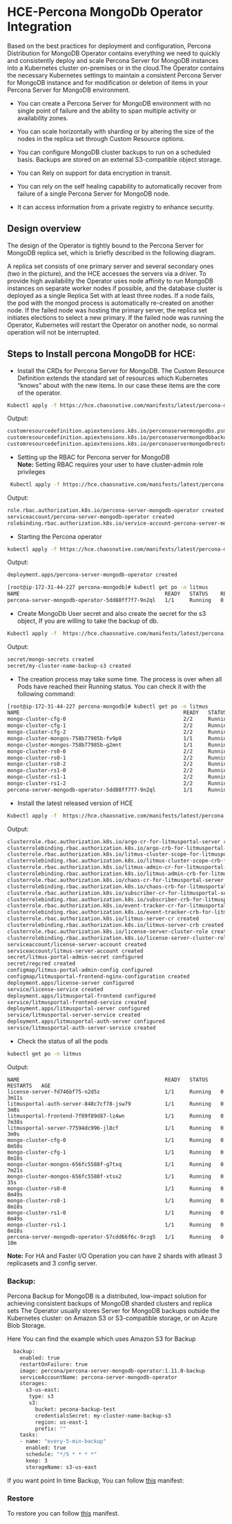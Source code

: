 # HCE-Percona MongoDb Operator Integration
Based on the best practices for deployment and configuration, Percona Distribution for MongoDB Operator contains everything we need to quickly and consistently deploy and scale Percona Server for MongoDB instances into a Kubernetes cluster on-premises or in the cloud.The Operator contains the necessary Kubernetes settings to maintain a consistent Percona Server for MongoDB instance and for modification or deletion of items in your Percona Server for MongoDB environment. 

- You can create a Percona Server for MongoDB environment with no single point of failure and the ability to span multiple activity or availability zones.

- You can scale horizontally with sharding or by altering the size of the nodes in the replica set through Custom Resource options.

- You can configure MongoDB cluster backups to run on a scheduled basis. Backups are stored on an external S3-compatible object storage.

- You can Rely on support for data encryption in transit.

- You can rely on the self healing capability to automatically recover from failure of a single Percona Server for MongoDB node.

- It can access information from a private registry to enhance security.

## Design overview

The design of the Operator is tightly bound to the Percona Server for MongoDB replica set, which is briefly described in the following diagram.



A replica set consists of one primary server and several secondary ones (two in the picture), and the HCE  accesses the servers via a driver.
To provide high availability the Operator uses node affinity to run MongoDB instances on separate worker nodes if possible, and the database cluster is deployed as a single Replica Set with at least three nodes. If a node fails, the pod with the mongod process is automatically re-created on another node. If the failed node was hosting the primary server, the replica set initiates elections to select a new primary. If the failed node was running the Operator, Kubernetes will restart the Operator on another node, so normal operation will not be interrupted.

## Steps to Install percona MongoDB for HCE:

- Install the CRDs for Percona Server for MongoDB. The Custom Resource Definition extends the standard set of resources which Kubernetes “knows” about with the new items. In our case these items are the core of the operator.
```bash
Kubectl apply -f https://hce.chaosnative.com/manifests/latest/percona-mongo/percona-mongodb-crd.yaml
```

Output:
```bash
customresourcedefinition.apiextensions.k8s.io/perconaservermongodbs.psmdb.percona.com created
customresourcedefinition.apiextensions.k8s.io/perconaservermongodbbackups.psmdb.percona.com created
customresourcedefinition.apiextensions.k8s.io/perconaservermongodbrestores.psmdb.percona.com created
```
-  Setting up the RBAC  for Percona server for MongoDB\
**Note:** Setting RBAC requires your user to have cluster-admin role privileges
```bash
 Kubectl apply -f https://hce.chaosnative.com/manifests/latest/percona-mongo/percona-mongodb-rbac.yaml
```
Output:
```bash
role.rbac.authorization.k8s.io/percona-server-mongodb-operator created
serviceaccount/percona-server-mongodb-operator created
rolebinding.rbac.authorization.k8s.io/service-account-percona-server-mongodb-operator created
```
- Starting the Percona operator
```bash
kubectl apply -f https://hce.chaosnative.com/manifests/latest/percona-mongo/percona-operator.yaml
```
Output:
```bash
deployment.apps/percona-server-mongodb-operator created

[root@ip-172-31-44-227 percona-mongodb]# kubectl get po -n litmus
NAME                                               READY   STATUS    RESTARTS   AGE
percona-server-mongodb-operator-5dd88ff7f7-9n2ql   1/1     Running   0          15s

```
- Create MongoDb User secret and also create the secret for the s3 object, If you are willing to take the backup of db.
```bash
Kubectl apply -f  https://hce.chaosnative.com/manifests/latest/percona-mongo/percona-secret.yaml
```
Output:
```bash
secret/mongo-secrets created
secret/my-cluster-name-backup-s3 created
```
- The creation process may take some time. The process is over when all Pods have reached their Running status. You can check it with the following command:
```bash
[root@ip-172-31-44-227 percona-mongodb]# kubectl get po -n litmus
NAME                                                     READY   STATUS      RESTARTS   AGE
mongo-cluster-cfg-0                                      2/2     Running     0          5m25s
mongo-cluster-cfg-1                                      2/2     Running     0          4m46s
mongo-cluster-cfg-2                                      2/2     Running     0          4m4s
mongo-cluster-mongos-758b77985b-fv9p8                    1/1     Running     0          3m16s
mongo-cluster-mongos-758b77985b-g2mnt                    1/1     Running     0          3m16s
mongo-cluster-rs0-0                                      2/2     Running     0          5m25s
mongo-cluster-rs0-1                                      2/2     Running     0          4m46s
mongo-cluster-rs0-2                                      2/2     Running     0          4m7s
mongo-cluster-rs1-0                                      2/2     Running     0          5m25s
mongo-cluster-rs1-1                                      2/2     Running     0          4m43s
mongo-cluster-rs1-2                                      2/2     Running     0          4m4s
percona-server-mongodb-operator-5dd88ff7f7-9n2ql         1/1     Running     0          11m
```
- Install the latest released version of HCE
```bash
Kubectl apply -f  https://hce.chaosnative.com/manifests/latest/percona-mongo/hce-cluster-scope.yaml 
```
Output:
```bash
clusterrole.rbac.authorization.k8s.io/argo-cr-for-litmusportal-server created
clusterrolebinding.rbac.authorization.k8s.io/argo-crb-for-litmusportal-server 
clusterrole.rbac.authorization.k8s.io/litmus-cluster-scope-for-litmusportal-server created
clusterrolebinding.rbac.authorization.k8s.io/litmus-cluster-scope-crb-for-litmusportal-server created
clusterrole.rbac.authorization.k8s.io/litmus-admin-cr-for-litmusportal-server created
clusterrolebinding.rbac.authorization.k8s.io/litmus-admin-crb-for-litmusportal-server created
clusterrole.rbac.authorization.k8s.io/chaos-cr-for-litmusportal-server created
clusterrolebinding.rbac.authorization.k8s.io/chaos-crb-for-litmusportal-server created
clusterrole.rbac.authorization.k8s.io/subscriber-cr-for-litmusportal-server created
clusterrolebinding.rbac.authorization.k8s.io/subscriber-crb-for-litmusportal-server created
clusterrole.rbac.authorization.k8s.io/event-tracker-cr-for-litmusportal-server created
clusterrolebinding.rbac.authorization.k8s.io/event-tracker-crb-for-litmusportal-server created
clusterrole.rbac.authorization.k8s.io/litmus-server-cr created
clusterrolebinding.rbac.authorization.k8s.io/litmus-server-crb created
clusterrole.rbac.authorization.k8s.io/license-server-cluster-role created
clusterrolebinding.rbac.authorization.k8s.io/license-server-cluster-role-binding created
serviceaccount/license-server-account created
serviceaccount/litmus-server-account created
secret/litmus-portal-admin-secret configured
secret/regcred created
configmap/litmus-portal-admin-config configured
configmap/litmusportal-frontend-nginx-configuration created
deployment.apps/license-server configured
service/license-service created
deployment.apps/litmusportal-frontend configured
service/litmusportal-frontend-service created
deployment.apps/litmusportal-server configured
service/litmusportal-server-service created
deployment.apps/litmusportal-auth-server configured
service/litmusportal-auth-server-service created
```
- Check the status of all the pods
```bash
kubectl get po -n litmus
```
Output:
```
NAME                                               READY   STATUS    RESTARTS   AGE
license-server-fd746bf75-n2d5z                     1/1     Running   0          3m11s
litmusportal-auth-server-848c7cf78-jsw79           1/1     Running   0          3m8s
litmusportal-frontend-7f89f89d87-lz4wn             1/1     Running   0          7m38s
litmusportal-server-77594dc996-jl8cf               1/1     Running   0          3m9s
mongo-cluster-cfg-0                                1/1     Running   0          8m50s
mongo-cluster-cfg-1                                1/1     Running   0          8m18s
mongo-cluster-mongos-656fc5588f-g7txq              1/1     Running   0          7m21s
mongo-cluster-mongos-656fc5588f-xtsx2              1/1     Running   0          35s
mongo-cluster-rs0-0                                1/1     Running   0          8m49s
mongo-cluster-rs0-1                                1/1     Running   0          8m18s
mongo-cluster-rs1-0                                1/1     Running   0          8m49s
mongo-cluster-rs1-1                                1/1     Running   0          8m18s
percona-server-mongodb-operator-57cdd66f6c-9rzg5   1/1     Running   0          10m
```
**Note:**  For HA and Faster I/O Operation you can have 2 shards with atleast 3 replicasets and 3 config server.

### Backup:
Percona Backup for MongoDB is a distributed, low-impact solution for achieving consistent backups of MongoDB sharded clusters and replica sets
The Operator usually stores Server for MongoDB backups outside the Kubernetes cluster: on Amazon S3 or S3-compatible storage, or on Azure Blob Storage.


Here You can find the example  which uses  Amazon S3 for Backup
```bash
  backup:
    enabled: true
    restartOnFailure: true
    image: percona/percona-server-mongodb-operator:1.11.0-backup
    serviceAccountName: percona-server-mongodb-operator
    storages:
      s3-us-east:
       type: s3
       s3:
         bucket: pecona-backup-test
         credentialsSecret: my-cluster-name-backup-s3
         region: us-east-1
         prefix: ""
    tasks:
    - name: "every-5-min-backup"
      enabled: true
      schedule: "*/5 * * * *"
      keep: 3
      storageName: s3-us-east
```

If you want point In time Backup, You can follow [this](https://github.com/chaosnative/hce-charts/blob/main/k8s-manifests/percona-mongo/percona-backup.yaml) manifest: 

### Restore
To restore you can  follow [this](https://github.com/chaosnative/hce-charts/blob/percona/k8s-manifests/main/percona-backup-restore.yaml) manifest.
